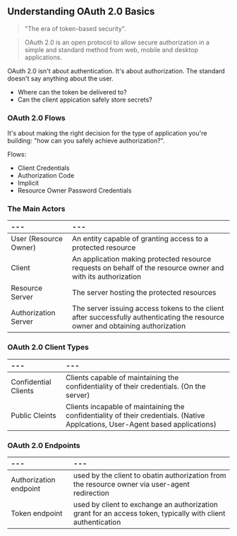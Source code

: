 ## Understanding OAuth 2.0 Basics

> "The era of token-based security".

> OAuth 2.0 is an open protocol to allow secure authorization in a simple and standard method from web, mobile and desktop applications.

OAuth 2.0 isn't about authentication. It's about authorization. The standard doesn't say anything about the user.

- Where can the token be delivered to?
- Can the client appication safely store secrets?

### OAuth 2.0 Flows

It's about making the right decision for the type of application you're building: "how can you safely achieve authorization?".

Flows:

- Client Credentials
- Authorization Code
- Implicit
- Resource Owner Password Credentials

### The Main Actors

|---|---|
|:--|:--|
|User (Resource Owner)|An entity capable of granting access to a protected resource|
|Client|An application making protected resource requests on behalf of the resource owner and with its authorization|
|Resource Server|The server hosting the protected resources|
|Authorization Server|The server issuing access tokens to the client after successfully authenticating the resource owner and obtaining authorization|

### OAuth 2.0 Client Types

|---|---|
|:--|:--|
|Confidential Clients|Clients capable of maintaining the confidentiality of their credentials. (On the server)|
|Public Cleints|Clients incapable of maintaining the confidentiality of their credentials. (Native Applcations, User-Agent based applications)|

### OAuth 2.0 Endpoints

|---|---|
|:--|:--|
|Authorization endpoint|used by the client to obatin authorization from the resource owner via user-agent redirection|
|Token endpoint|used by client to exchange an authorization grant for an access token, typically with client authentication|